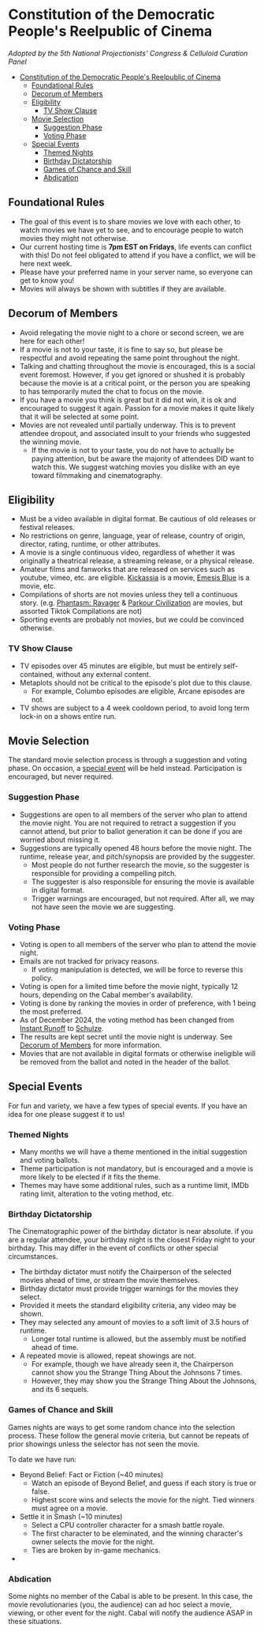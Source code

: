# Constitution of the Democratic People's Reelpublic of Cinema 
*Adopted by the 5th National Projectionists' Congress & Celluloid Curation Panel*
- [Constitution of the Democratic People's Reelpublic of Cinema](#constitution-of-the-democratic-peoples-reelpublic-of-cinema)
  - [Foundational Rules](#foundational-rules)
  - [Decorum of Members](#decorum-of-members)
  - [Eligibility](#eligibility)
    - [TV Show Clause](#tv-show-clause)
  - [Movie Selection](#movie-selection)
    - [Suggestion Phase](#suggestion-phase)
    - [Voting Phase](#voting-phase)
  - [Special Events](#special-events)
    - [Themed Nights](#themed-nights)
    - [Birthday Dictatorship](#birthday-dictatorship)
    - [Games of Chance and Skill](#games-of-chance-and-skill)
    - [Abdication](#abdication)

## Foundational Rules

- The goal of this event is to share movies we love with each other, to watch movies we have yet to see, and to encourage people to watch movies they might not otherwise.
- Our current hosting time is **7pm EST on Fridays**, life events can conflict with this! Do not feel obligated to attend if you have a conflict, we will be here next week.
- Please have your preferred name in your server name, so everyone can get to know you!
- Movies will always be shown with subtitles if they are available.

## Decorum of Members

- Avoid relegating the movie night to a chore or second screen, we are here for each other!
- If a movie is not to your taste, it is fine to say so, but please be respectful and avoid repeating the same point throughout the night.
- Talking and chatting throughout the movie is encouraged, this is a social event foremost. However, if you get ignored or shushed it is probably because the movie is at a critical point, or the person you are speaking to has temporarily muted the chat to focus on the movie.
- If you have a movie you think is great but it did not win, it is ok and encouraged to suggest it again. Passion for a movie makes it quite likely that it will be selected at some point.
- Movies are not revealed until partially underway. This is to prevent attendee dropout, and associated insult to your friends who suggested the winning movie. 
  - If the movie is not to your taste, you do not have to actually be paying attention, but be aware the majority of attendees DID want to watch this. We suggest watching movies you dislike with an eye toward filmmaking and cinematography. 

## Eligibility

- Must be a video available in digital format. Be cautious of old releases or festival releases. 
- No restrictions on genre, language, year of release, country of origin, director, rating, runtime, or other attributes.
- A movie is a single continuous video, regardless of whether it was originally a theatrical release, a streaming release, or a physical release.
- Amateur films and fanworks that are released on services such as youtube, vimeo, etc. are eligible. [Kickassia](https://www.youtube.com/watch?v=NJuz70OHrxE) is a movie, [Emesis Blue](https://www.youtube.com/watch?v=V0ODG8bFme0) is a movie, etc.
- Compilations of shorts are not movies unless they tell a continuous story. (e.g. [Phantasm: Ravager](https://www.imdb.com/title/tt3627704/) & [Parkour Civilization](https://www.youtube.com/watch?v=2pFwQiwRbcg) are movies, but assorted Tiktok Compilations are not)
- Sporting events are probably not movies, but we could be convinced otherwise.

### TV Show Clause

- TV episodes over 45 minutes are eligible, but must be entirely self-contained, without any external content.
- Metaplots should not be critical to the episode's plot due to this clause.
  - For example, Columbo episodes are eligible, Arcane episodes are not.
- TV shows are subject to a 4 week cooldown period, to avoid long term lock-in on a shows entire run. 
  
## Movie Selection

The standard movie selection process is through a suggestion and voting phase. On occasion, a [special event](#special-events) will be held instead. Participation is encouraged, but never required.

### Suggestion Phase

- Suggestions are open to all members of the server who plan to attend the movie night. You are not required to retract a suggestion if you cannot attend, but prior to ballot generation it can be done if you are worried about missing it.
- Suggestions are typically opened 48 hours before the movie night. The runtime, release year, and pitch/synopsis are provided by the suggester.
  - Most people do not further research the movie, so the suggester is responsible for providing a compelling pitch.
  - The suggester is also responsible for ensuring the movie is available in digital format.
  - Trigger warnings are encouraged, but not required. After all, we may not have seen the movie we are suggesting.

### Voting Phase

- Voting is open to all members of the server who plan to attend the movie night.
- Emails are not tracked for privacy reasons.
  - If voting manipulation is detected, we will be force to reverse this policy.
- Voting is open for a limited time before the movie night, typically 12 hours, depending on the Cabal member's availability.
- Voting is done by ranking the movies in order of preference, with 1 being the most preferred.
- As of December 2024, the voting method has been changed from [Instant Runoff](https://en.wikipedia.org/wiki/Instant-runoff_voting) to [Schulze](https://en.wikipedia.org/wiki/Schulze_method).
- The results are kept secret until the movie night is underway. See [Decorum of Members](#decorum-of-members) for more information.
- Movies that are not available in digital formats or otherwise ineligible will be removed from the ballot and noted in the header of the ballot.

## Special Events

For fun and variety, we have a few types of special events. If you have an idea for one please suggest it to us!

### Themed Nights

- Many months we will have a theme mentioned in the initial suggestion and voting ballots.
- Theme participation is not mandatory, but is encouraged and a movie is more likely to be elected if it fits the theme.
- Themes may have some additional rules, such as a runtime limit, IMDb rating limit, alteration to the voting method, etc.

### Birthday Dictatorship

The Cinematographic power of the birthday dictator is near absolute. if you are a regular attendee, your birthday night is the closest Friday night to your birthday. This may differ in the event of conflicts or other special circumstances.

- The birthday dictator must notify the Chairperson of the selected movies ahead of time, or stream the movie themselves.
- Birthday dictator must provide trigger warnings for the movies they select.
- Provided it meets the standard eligibility criteria, any video may be shown.
- They may selected any amount of movies to a soft limit of 3.5 hours of runtime.
  - Longer total runtime is allowed, but the assembly must be notified ahead of time.
- A repeated movie is allowed, repeat showings are not.
  - For example, though we have already seen it, the Chairperson cannot show you the Strange Thing About the Johnsons 7 times.
  - However, they may show you the Strange Thing About the Johnsons, and its 6 sequels.
  
### Games of Chance and Skill

Games nights are ways to get some random chance into the selection process. These follow the general movie criteria, but cannot be repeats of prior showings unless the selector has not seen the movie. 

To date we have run:
- Beyond Belief: Fact or Fiction (~40 minutes)
  - Watch an episode of Beyond Belief, and guess if each story is true or false.
  - Highest score wins and selects the movie for the night. Tied winners must agree on a movie.
- Settle it in Smash (~10 minutes)
  - Select a CPU controller character for a smash battle royale.
  - The first character to be eleminated, and the winning character's owner selects the movie for the night.
  - Ties are broken by in-game mechanics.
- 
### Abdication

Some nights no member of the Cabal is able to be present. In this case, the movie revolutionaries (you, the audience) can ad hoc select a movie, viewing, or other event for the night. Cabal will notify the audience ASAP in these situations.
